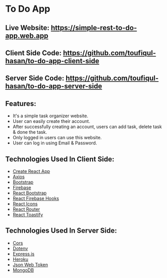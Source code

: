 # To Do App

## Live Website: https://simple-rest-to-do-app.web.app

## Client Side Code: https://github.com/toufiqul-hasan/to-do-app-client-side

## Server Side Code: https://github.com/toufiqul-hasan/to-do-app-server-side

## Features:

- It's a simple task organizer website.
- User can easily create their account.
- After successfully creating an account, users can add task, delete task & done the task.
- Only logged in users can use this website.
- User can log in using Email & Password.

## Technologies Used In Client Side:

- [Create React App](https://github.com/facebook/create-react-app)
- [Axios](https://axios-http.com)
- [Bootstrap](https://getbootstrap.com)
- [Firebase](https://firebase.google.com)
- [React Bootstrap](https://react-bootstrap.github.io)
- [React Firebase Hooks](https://github.com/CSFrequency/react-firebase-hooks)
- [React Icons](https://react-icons.github.io/react-icons)
- [React Router](https://reactrouter.com/docs/en/v6/getting-started/overview)
- [React Toastify](https://fkhadra.github.io/react-toastify/introduction)

## Technologies Used In Server Side:

- [Cors](https://www.npmjs.com/package/cors)
- [Dotenv](https://www.npmjs.com/package/dotenv)
- [Express.js](https://expressjs.com)
- [Heroku](https://www.heroku.com)
- [Json Web Token](https://jwt.io)
- [MongoDB](https://www.mongodb.com)
